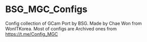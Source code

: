 # BSG_MGC_Configs
Config collection of GCam Port by BSG.
Made by Chae Won from WonITKorea.
Most of configs are Archived ones from https://t.me/Config_MGC
